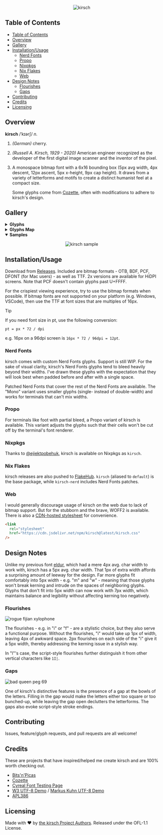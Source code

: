 <div align="center">

![kirsch](./img/header.png)

</div>

## Table of Contents

- [Table of Contents](#table-of-contents)
- [Overview](#overview)
- [Gallery](#gallery)
- [Installation/Usage](#installation/usage)
  - [Nerd Fonts](#nerd-fonts)
  - [Propo](#propo)
  - [Nixpkgs](#nixpkgs)
  - [Nix Flakes](#nix-flakes)
  - [Web](#web)
- [Design Notes](#design-notes)
  - [Flourishes](#flourishes)
  - [Gaps](#gaps)
- [Contributing](#contributing)
- [Credits](#credits)
- [Licensing](#licensing)

## Overview

**kirsch** /ˈkɪərʃ/ _n._

1. _(German)_ cherry.

1. _(Russell A. Kirsch, 1929 - 2020)_ American engineer recognized as the
   developer of the first digital image scanner and the inventor of the pixel.

1. A monospace bitmap font with a 6x16 bounding box (5px avg width, 4px descent,
   12px ascent, 5px x-height, 9px cap height). It draws from a variety of
   letterforms and motifs to create a distinct humanist feel at a compact size.

   Some glyphs come from [Cozette](https://github.com/slavfox/Cozette), often
   with modifications to adhere to kirsch's design.

## Gallery

<details>
<summary><strong>Glyphs</strong></summary>
<div align="center">

![kirsch glyphs](./img/chars.png)

</div>
</details>

<details>
<summary><strong>Glyphs Map</strong></summary>
<div align="center">

![kirsch glyph map](./img/map.png)

</div>
</details>

<details open>
<summary><strong>Samples</strong></summary>
<div align="center">

![kirsch sample](./img/sample.png)

</div>
</details>

## Installation/Usage

Download from [Releases](https://github.com/molarmanful/kirsch/releases).
Included are bitmap formats - OTB, BDF, PCF, DFONT (for Mac users) - as well as
TTF. 2x versions are available for HiDPI screens. Note that PCF doesn't contain
glyphs past U+FFFF.

For the crispiest viewing experience, try to use the bitmap formats when
possible. If bitmap fonts are not supported on your platform (e.g. Windows,
VSCode), then use the TTF at font sizes that are multiples of 16px.

> [!TIP]
> If you need font size in pt, use the following conversion:
>
> `pt = px * 72 / dpi`
>
> e.g. 16px on a 96dpi screen is `16px * 72 / 96dpi = 12pt`.

### Nerd Fonts

kirsch comes with custom Nerd Fonts glyphs. Support is still WIP. For the sake
of visual clarity, kirsch's Nerd Fonts glyphs tend to bleed heavily beyond their
widths. I've drawn these glyphs with the expectation that they will look best
when padded before and after with a single space.

Patched Nerd Fonts that cover the rest of the Nerd Fonts are available. The
"Mono" variant uses smaller glyphs (single- instead of double-width) and works
for terminals that can't mix widths.

### Propo

For terminals like foot with partial bleed, a Propo variant of kirsch is
available. This variant adjusts the glyphs such that their cells won't be cut
off by the terminal's font renderer.

### Nixpkgs

Thanks to [@ejiektpobehuk](https://github.com/ejiektpobehuk), kirsch is
available on Nixpkgs as `kirsch`.

### Nix Flakes

kirsch releases are also pushed to
[FlakeHub](https://flakehub.com/flake/molarmanful/kirsch). `kirsch` (aliased to
`default`) is the base package, while `kirsch-nerd` includes Nerd Fonts patches.

### Web

I would generally discourage usage of kirsch on the web due to lack of bitmap
support. But for the stubborn and the brave, WOFF2 is available. There is also a
[CDN-hosted stylesheet](https://cdn.jsdelivr.net/npm/kirsch@latest/kirsch.css)
for convenience.

```html
<link
  rel="stylesheet"
  href="https://cdn.jsdelivr.net/npm/kirsch@latest/kirsch.css"
/>
```

## Design Notes

Unlike my previous font [eldur](https://github.com/molarmanful/eldur), which had
a mere 4px avg. char width to work with, kirsch has a 5px avg. char width. That
1px of extra width affords a surprising amount of leeway for the design. Far
more glyphs fit comfortably into 5px width - e.g. "m" and "w" - meaning that
those glyphs won't break kerning and intrude on the spaces of neighboring
glyphs. Glyphs that don't fit into 5px width can now work with 7px width, which
maintains balance and legibility without affecting kerning too negatively.

### Flourishes

![rogue fijian xylophone](./img/design-flourishes.png)

The flourishes - e.g. in "i" or "f" - are a stylistic choice, but they also
serve a functional purpose. Without the flourishes, "i" would take up 1px of
width, leaving 4px of awkward space. 2px flourishes on each side of the "i" give
it a 5px width, thereby addressing the kerning issue in a stylish way.

In "l"'s case, the script-style flourishes further distinguish it from other
vertical characters like `1I|`.

### Gaps

![bad queen peg 69](./img/design-gaps.png)

One of kirsch's distinctive features is the presence of a gap at the bowls of
the letters. Filling in the gap would make the letters either too square or too
bunched-up, while leaving the gap open declutters the letterforms. The gaps also
evoke script-style stroke endings.

## Contributing

Issues, feature/glyph requests, and pull requests are all welcome!

## Credits

These are projects that have inspired/helped me create kirsch and are 100% worth
checking out.

- [Bits'n'Picas](https://github.com/kreativekorp/bitsnpicas)
- [Cozette](https://github.com/slavfox/Cozette)
- [Cyreal Font Testing Page](http://www.cyreal.org/Font-Testing-Page/)
- [W3 UTF-8 Demo](https://www.w3.org/2001/06/utf-8-test/UTF-8-demo.html) /
  [Markus Kuhn UTF-8 Demo](https://antofthy.gitlab.io/info/data/utf8-demo.txt)
- [APL386](https://abrudz.github.io/APL386)

## Licensing

Made with ♥ by [the kirsch Project Authors](AUTHORS). Released under the OFL-1.1
License.
